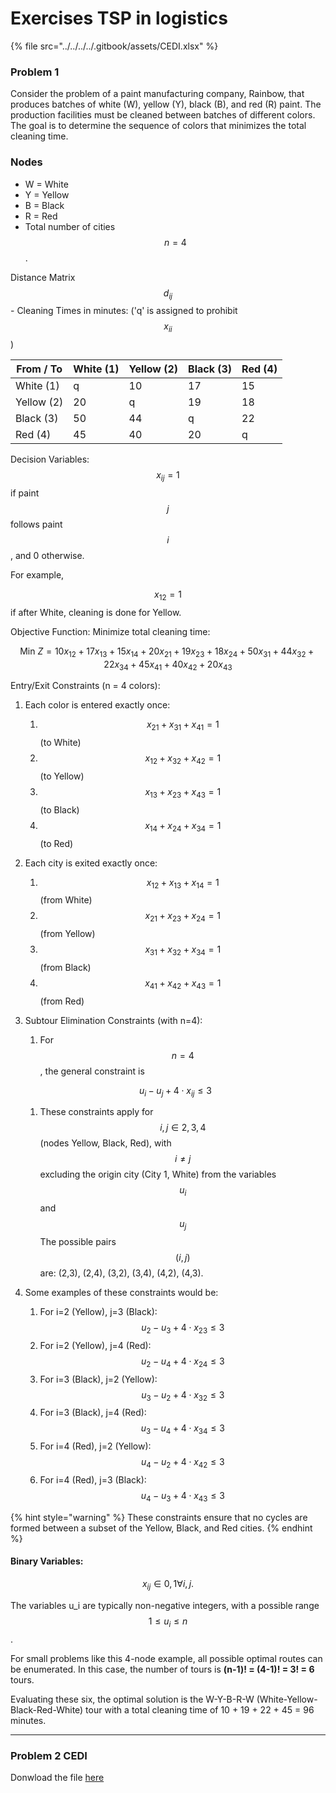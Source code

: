 # Exercises TSP in logistics

{% file src="../../../../.gitbook/assets/CEDI.xlsx" %}

### Problem 1

Consider the problem of a paint manufacturing company, Rainbow, that produces batches of white (W), yellow (Y), black (B), and red (R) paint. The production facilities must be cleaned between batches of different colors. The goal is to determine the sequence of colors that minimizes the total cleaning time.

### Nodes 

* &#x20;W = White&#x20;
* &#x20;Y = Yellow&#x20;
* &#x20;B = Black&#x20;
* &#x20;R = Red&#x20;
* Total number of cities $$n = 4$$.

Distance Matrix $$d_{ij}$$ - Cleaning Times in minutes: ('q' is assigned to prohibit $$x_{ii}$$)

| From / To  | White (1) | Yellow (2) | Black (3) | Red (4) |
| ---------- | --------- | ---------- | --------- | ------- |
| White (1)  | q         | 10         | 17        | 15      |
| Yellow (2) | 20        | q          | 19        | 18      |
| Black (3)  | 50        | 44         | q         | 22      |
| Red (4)    | 45        | 40         | 20        | q       |

Decision Variables: $$x_{ij} = 1$$ if paint $$j$$ follows paint $$i$$, and 0 otherwise.&#x20;

For example,&#x20;

$$x_{12} = 1$$ if after White, cleaning is done for Yellow.&#x20;

Objective Function: Minimize total cleaning time:&#x20;

$$\text{Min } Z = 10x_{12} + 17x_{13} + 15x_{14} + 20x_{21} + 19x_{23} + 18x_{24} + 50x_{31} + 44x_{32} + 22x_{34} + 45x_{41} + 40x_{42} + 20x_{43}$$&#x20;

Entry/Exit Constraints (n = 4 colors):

1. Each color is entered exactly once:&#x20;
   1. $$x_{21} + x_{31} + x_{41} = 1$$ (to White)
   2. $$x_{12} + x_{32} + x_{42} = 1$$ (to Yellow)&#x20;
   3. $$x_{13} + x_{23} + x_{43} = 1$$ (to Black)&#x20;
   4. $$x_{14} + x_{24} + x_{34} = 1$$ (to Red)
2. Each city is exited exactly once:&#x20;
   1. $$x_{12} + x_{13} + x_{14} = 1$$ (from White)&#x20;
   2. $$x_{21} + x_{23} + x_{24} = 1$$ (from Yellow)&#x20;
   3. $$x_{31} + x_{32} + x_{34} = 1$$ (from Black)&#x20;
   4. $$x_{41} + x_{42} + x_{43} = 1$$ (from Red)
3.  Subtour Elimination Constraints (with n=4):&#x20;

    1. For $$n=4$$, the general constraint is&#x20;

    $$u_i - u_j + 4 \cdot x_{ij} \leq 3$$

    1. These constraints apply for $$i, j \in {2, 3, 4}$$ (nodes Yellow, Black, Red), with $$i \neq j$$ excluding the origin city (City 1, White) from the variables $$u_i$$ and $$u_j$$ The possible pairs $$(i,j)$$ are: (2,3), (2,4), (3,2), (3,4), (4,2), (4,3).
4. Some examples of these constraints would be:&#x20;
   1. For i=2 (Yellow), j=3 (Black): $$u_2 - u_3 + 4 \cdot x_{23} \leq 3$$
   2. For i=2 (Yellow), j=4 (Red): $$u_2 - u_4 + 4 \cdot x_{24} \leq 3$$
   3. For i=3 (Black), j=2 (Yellow): $$u_3 - u_2 + 4 \cdot x_{32} \leq 3$$
   4. For i=3 (Black), j=4 (Red):  $$u_3 - u_4 + 4 \cdot x_{34} \leq 3$$
   5. For i=4 (Red), j=2 (Yellow): $$u_4 - u_2 + 4 \cdot x_{42} \leq 3$$
   6. For i=4 (Red), j=3 (Black): $$u_4 - u_3 + 4 \cdot x_{43} \leq 3$$

{% hint style="warning" %}
These constraints ensure that no cycles are formed between a subset of the Yellow, Black, and Red cities.
{% endhint %}

#### Binary Variables:&#x20;

$$x_{ij} \in {0, 1} \forall i, j.$$&#x20;

The variables u\_i are typically non-negative integers, with a possible range $$1 \leq u_i \leq n$$.&#x20;

For small problems like this 4-node example, all possible optimal routes can be enumerated. In this case, the number of tours is **(n-1)! = (4-1)! = 3! = 6** tours.&#x20;

Evaluating these six, the optimal solution is the W-Y-B-R-W (White-Yellow-Black-Red-White) tour with a total cleaning time of 10 + 19 + 22 + 45 = 96 minutes.

***

### Problem 2 CEDI

Donwload the file [here](https://docs.google.com/document/d/1CKqM2KUIYtqgXxTRkCnF-pKacDv0o8u_DtXqiDEQ7uE/edit?usp=sharing)
